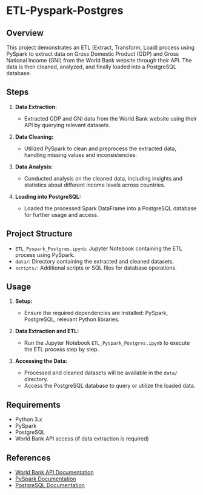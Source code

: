 # ETL-Pyspark-Postgres

## Overview
This project demonstrates an ETL (Extract, Transform, Load) process using PySpark to extract data on Gross Domestic Product (GDP) and Gross National Income (GNI) from the World Bank website through their API. The data is then cleaned, analyzed, and finally loaded into a PostgreSQL database.

## Steps
1. **Data Extraction:** 
   - Extracted GDP and GNI data from the World Bank website using their API by querying relevant datasets.

2. **Data Cleaning:**
   - Utilized PySpark to clean and preprocess the extracted data, handling missing values and inconsistencies.

3. **Data Analysis:**
   - Conducted analysis on the cleaned data, including insights and statistics about different income levels across countries.

4. **Loading into PostgreSQL:**
   - Loaded the processed Spark DataFrame into a PostgreSQL database for further usage and access.

## Project Structure
- `ETL_Pyspark_Postgres.ipynb`: Jupyter Notebook containing the ETL process using PySpark.
- `data/`: Directory containing the extracted and cleaned datasets.
- `scripts/`: Additional scripts or SQL files for database operations.

## Usage
1. **Setup:**
   - Ensure the required dependencies are installed: PySpark, PostgreSQL, relevant Python libraries.
   
2. **Data Extraction and ETL:**
   - Run the Jupyter Notebook `ETL_Pyspark_Postgres.ipynb` to execute the ETL process step by step.

3. **Accessing the Data:**
   - Processed and cleaned datasets will be available in the `data/` directory.
   - Access the PostgreSQL database to query or utilize the loaded data.

## Requirements
- Python 3.x
- PySpark
- PostgreSQL
- World Bank API access (if data extraction is required)

## References
- [World Bank API Documentation](http://api.worldbank.org/v2/country)
- [PySpark Documentation](https://spark.apache.org/docs/latest/api/python/index.html)
- [PostgreSQL Documentation](https://www.postgresql.org/docs/current/index.html)
